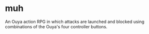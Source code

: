 muh
===

An Ouya action RPG in which attacks are launched and blocked using combinations of the Ouya's four controller buttons.
